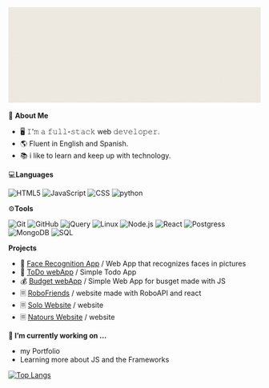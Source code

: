 ![](gitCover.gif)



  📖 **About Me**

   - 🖥 𝙸'𝚖 𝚊 𝚏𝚞𝚕𝚕-𝚜𝚝𝚊𝚌𝚔 web 𝚍𝚎𝚟𝚎𝚕𝚘𝚙𝚎𝚛.
   - 🌎 Fluent in English and Spanish.
   - 📚 i like to learn and keep up with technology.


💻**Languages**

![HTML5](https://img.shields.io/badge/-HTML5-000000?style=flat&logo=HTML5)
![JavaScript](https://img.shields.io/badge/-JavaScript-000000?style=flat&logo=javascript)
![CSS](https://img.shields.io/badge/-CSS-000000?style=flat&logo=CSS3)
![python](https://img.shields.io/badge/python-3670A0?style=flat&logo=python&logoColor=ffdd54)

⚙️**Tools**

![Git](https://img.shields.io/badge/-Git-000000?style=flat&logo=git&logoColor=F05032)
![GitHub](https://img.shields.io/badge/-GitHub-000000?style=flat&logo=github&logoColor=FFFFFF)
![jQuery](https://img.shields.io/badge/-jQuery-000000?style=flat&logo=jQuery&logoColor=0769AD)
![Linux](https://img.shields.io/badge/-Linux-000000?style=flat&logo=linux&logoColor=FCC624)
![Node.js](https://img.shields.io/badge/-Node.js-000000?style=flat&logo=node.js&logoColor=339933)
![React](https://img.shields.io/badge/-React-000000?style=flat&logo=React&logoColor=61DAFB)
![Postgress](https://img.shields.io/badge/-PostgreSQL-000000?style=flat&logo=PostGreSQL&logoColor=336791)
![MongoDB](https://img.shields.io/badge/-MongoDB-000000?style=flat&logo=MongoDB&logoColor=47A248)
![SQL](https://img.shields.io/badge/-SQL-000000?style=flat&logo=MySQL)


**Projects**

 - 🤡 [Face Recognition App](https://smartbrain42.herokuapp.com/) / Web App that recognizes faces in pictures
 - 📝 [ToDo webApp](https://infinite-earth-77926.herokuapp.com/) / Simple Todo App
 - 💰 [Budget webApp](https://rolosir.github.io/BudgetoJS/) / Simple Web App for busget made with JS
 - 🗏 [RoboFriends](https://raulsdev.github.io/RoboFriends/) / website made with RoboAPI and react
 - 🗏 [Solo Website](https://raulsdev.github.io/SoloDemo/) / website 
 - 🗏 [Natours Website](https://raulsdev.github.io/natours-v2/) / website

**🔭 I’m currently working on ...**
  - my Portfolio
  - Learning more about JS and the Frameworks

[![Top Langs](https://github-readme-stats.vercel.app/api/top-langs/?username=raulsdev&layout=compact&show_icons=true&theme=highcontrast)](https://github.com/anuraghazra/github-readme-stats)

<!--
**RaulSdev/RaulSdev** is a ✨ _special_ ✨ repository because its `README.md` (this file) appears on your GitHub profile.

Here are some ideas to get you started:

- 🔭 I’m currently working on ...
- 🌱 I’m currently learning ...
- 👯 I’m looking to collaborate on ...
- 🤔 I’m looking for help with ...
- 💬 Ask me about ...
- 📫 How to reach me: ...
- 😄 Pronouns: ...
- ⚡ Fun fact: ...
-->
